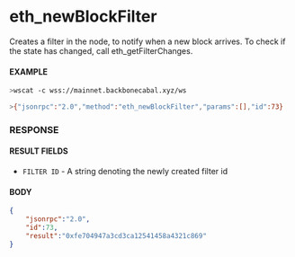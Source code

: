 # eth_newBlockFilter

Creates a filter in the node, to notify when a new block arrives. To check if the state has changed, call eth_getFilterChanges.

#### EXAMPLE
```bash
>wscat -c wss://mainnet.backbonecabal.xyz/ws 

>{"jsonrpc":"2.0","method":"eth_newBlockFilter","params":[],"id":73}
```

### RESPONSE

#### RESULT FIELDS
- `FILTER ID` - A string denoting the newly created filter id

#### BODY

```json
{
    "jsonrpc":"2.0",
    "id":73,
    "result":"0xfe704947a3cd3ca12541458a4321c869"
}
```
